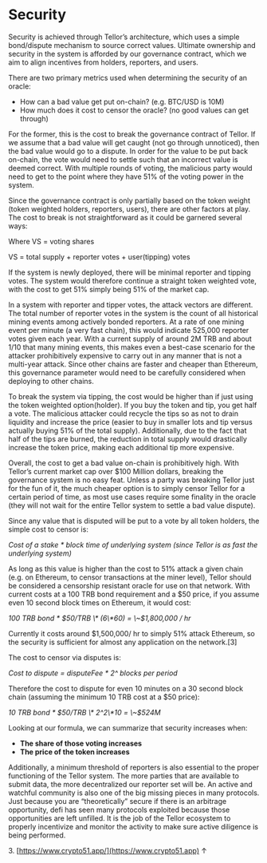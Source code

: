 # Security

Security is achieved through Tellor’s architecture, which uses a simple bond/dispute mechanism to source correct values.  Ultimate ownership and security in the system is afforded by our governance contract, which we aim to align incentives from holders, reporters, and users. &#x20;

There are two primary metrics used when determining the security of an oracle:

* How can a bad value get put on-chain? (e.g. BTC/USD is 10M)
* How much does it cost to censor the oracle? (no good values can get through)

For the former, this is the cost to break the governance contract of Tellor. If we assume that a bad value will get caught (not go through unnoticed), then the bad value would go to a dispute.  In order for the value to be put back on-chain, the vote would need to settle such that an incorrect value is deemed correct.  With multiple rounds of voting, the malicious party would need to get to the point where they have 51% of the voting power in the system.&#x20;

Since the governance contract is only partially based on the token weight (token weighted holders, reporters, users), there are other factors at play.  The cost to break is not straightforward as it could be garnered several ways:&#x20;

Where VS = voting shares&#x20;

&#x20;           VS = total supply + reporter votes + user(tipping) votes

If the system is newly deployed, there will be minimal reporter and tipping votes.  The system would therefore continue a straight token weighted vote, with the cost to get 51% simply being 51% of the market cap. &#x20;

In a system with reporter and tipper votes, the attack vectors are different.  The total number of reporter votes in the system is the count of all historical mining events among actively bonded reporters.  At a rate of one mining event per minute (a very fast chain), this would indicate 525,000 reporter votes given each year.  With a current supply of around 2M TRB and about 1/10 that many mining events, this makes even a best-case scenario for the attacker prohibitively expensive to carry out in any manner that is not a multi-year attack.  Since other chains are faster and cheaper than Ethereum, this governance parameter would need to be carefully considered when deploying to other chains. &#x20;

To break the system via tipping, the cost would be higher than if just using the token weighted option(holder). If you buy the token and tip, you get half a vote.  The malicious attacker could recycle the tips so as not to drain liquidity and increase the price (easier to buy in smaller lots and tip versus actually buying 51% of the total supply). Additionally, due to the fact that half of the tips are burned, the reduction in total supply would drastically increase the token price, making each additional tip more expensive.&#x20;

Overall, the cost to get a bad value on-chain is prohibitively high.  With Tellor’s current market cap over $100 Million dollars, breaking the governance system is no easy feat.  Unless a party was breaking Tellor just for the fun of it, the much cheaper option is to simply censor Tellor for a certain period of time, as most use cases require some finality in the oracle (they will not wait for the entire Tellor system to settle a bad value dispute).

Since any value that is disputed will be put to a vote by all token holders, the simple cost to censor is:

_Cost of a stake \* block time of underlying system (since Tellor is as fast the underlying system)_

As long as this value is higher than the cost to 51% attack a given chain (e.g. on Ethereum, to censor transactions at the miner level), Tellor should be considered a censorship resistant oracle for use on that network.  With current costs at a 100 TRB bond requirement and a $50 price, if you assume even 10 second block times on Ethereum, it would cost:&#x20;

_100 TRB bond \* $50/TRB \* (6\*60) = \~$1,800,000 / hr_

Currently it costs around $1,500,000/ hr to simply 51% attack Ethereum, so the security is sufficient for almost any application on the network.\[3] &#x20;

The cost to censor via disputes is:

_Cost to dispute = disputeFee \* 2^ blocks per period_

Therefore the cost to dispute for even 10 minutes on a 30 second block chain (assuming the minimum 10 TRB cost at a $50 price):&#x20;

_10 TRB bond \* $50/TRB \* 2^2\*10 = \~$524M_

Looking at our formula, we can summarize that security increases when:

* **The share of those voting increases**
* **The price of the token increases**

Additionally, a minimum threshold of reporters is also essential to the proper functioning of the Tellor system. The more parties that are available to submit data, the more decentralized our reporter set will be.  An active and watchful community is also one of the big missing pieces in many protocols.  Just because you are “theoretically” secure if there is an arbitrage opportunity, defi has seen many protocols exploited because those opportunities are left unfilled.  It is the job of the Tellor ecosystem to properly incentivize and monitor the activity to make sure active diligence is being performed.&#x20;

&#x20; 3\. [https://www.crypto51.app/](https://www.crypto51.app) ↑
